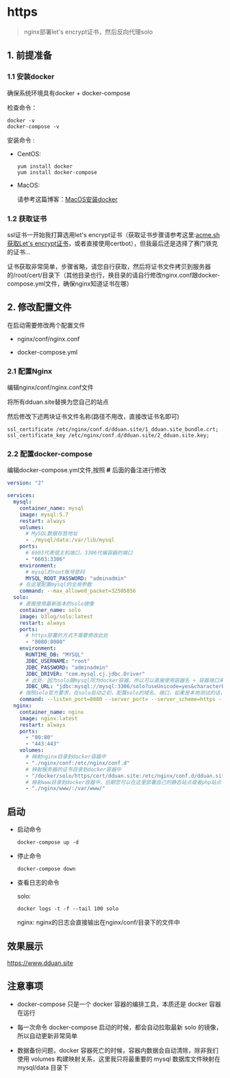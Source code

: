 # https

> nginx部署let's encrypt证书，然后反向代理solo

## 1. 前提准备

### 1.1 安装docker

确保系统环境具有docker + docker-compose

检查命令：

  ```
  docker -v
  docker-compose -v
  ```

安装命令  :

* CentOS: 

  ````
  yum install docker
  yum install docker-compose
  ````

* MacOS:

  请参考这篇博客：[MacOS安装docker](http://www.liumapp.com/articles/2017/12/27/1514347974172.html)      

### 1.2 获取证书

ssl证书一开始我打算选用let's encrypt证书（获取证书步骤请参考这里:[acme.sh获取Let's encrypt证书](https://www.liumapp.com/articles/2019/05/23/1558574698880.html)，或者直接使用certbot），但我最后还是选择了赛门铁克的证书...

证书获取非常简单，步骤省略，请您自行获取，然后将证书文件拷贝到服务器的/root/cert/目录下（其他目录也行，换目录的请自行修改nginx.conf跟docker-compose.yml文件，确保nginx知道证书在哪）

## 2. 修改配置文件

在启动需要修改两个配置文件

* nginx/conf/nginx.conf

* docker-compose.yml

### 2.1 配置Nginx

编辑nginx/conf/nginx.conf文件

将所有dduan.site替换为您自己的站点

然后修改下述两块证书文件名称(路径不用改，直接改证书名即可)

````
ssl_certificate /etc/nginx/conf.d/dduan.site/1_dduan.site_bundle.crt;
ssl_certificate_key /etc/nginx/conf.d/dduan.site/2_dduan.site.key;
````

### 2.2 配置docker-compose

编辑docker-compose.yml文件,按照 **#** 后面的备注进行修改


````yaml
version: "2"

services:
  mysql:
    container_name: mysql
    image: mysql:5.7
    restart: always
    volumes:
      # MySQL数据存放地址
      - ./mysql/data:/var/lib/mysql
    ports:
      # 6603代表宿主机端口，3306代编容器的端口
      - "6603:3306"
    environment:
      # mysql的root账号密码
      MYSQL_ROOT_PASSWORD: "adminadmin"
    # 在这里配置mysql的全局参数  
    command: --max_allowed_packet=32505856
  solo:
    # 直接使用最新版本的solo镜像
    container_name: solo
    image: b3log/solo:latest
    restart: always
    ports:
      # https部署的方式不需要修改此处
      - "8080:8080"
    environment:
      RUNTIME_DB: "MYSQL"
      JDBC_USERNAME: "root"
      JDBC_PASSWORD: "adminadmin"
      JDBC_DRIVER: "com.mysql.cj.jdbc.Driver"
      # 此处，因为solo跟mysql同为docker容器，所以可以直接使用容器名 + 容器端口来访问
      JDBC_URL: "jdbc:mysql://mysql:3306/solo?useUnicode=yes&characterEncoding=UTF-8&useSSL=false&serverTimezone=UTC"
    # 按照solo官方要求，在solo启动之初，配置solo的域名、端口，如果是本地测试的话，将host改为localhost即可
    command: --listen_port=8080 --server_port= --server_scheme=https --server_host=www.dduan.site
  nginx:
    container_name: nginx
    image: nginx:latest
    restart: always
    ports:
      - "80:80"
      - "443:443"
    volumes:
      # 映射nginx目录到docker容器中
      - "./nginx/conf:/etc/nginx/conf.d"
      # 映射服务器的证书目录到docker容器中
      - "/docker/solo/https/cert/dduan.site:/etc/nginx/conf.d/dduan.site"
      # 映射www目录到docker容器中，后期您可以在这里部署自己的静态站点或者php站点
      - "./nginx/www/:/var/www/"

````    

## 启动

* 启动命令

    ````shell
    docker-compose up -d
    ````
    
* 停止命令

    ````shell
    docker-compose down
    ````
    
* 查看日志的命令

  solo: 

    ```
    docker logs -t -f --tail 100 solo
    ```                                

  nginx: nginx的日志会直接输出在nginx/conf/目录下的文件中
    
## 效果展示

https://www.dduan.site  

## 注意事项

* docker-compose 只是一个 docker 容器的编排工具，本质还是 docker 容器在运行

* 每一次命令 docker-compose 启动的时候，都会自动拉取最新 solo 的镜像，所以自动更新非常简单

* 数据备份问题，docker 容器死亡的时候，容器内数据会自动清除，除非我们使用 volumes 构建映射关系，这里我只将最重要的 mysql 数据库文件映射在 mysql/data 目录下

